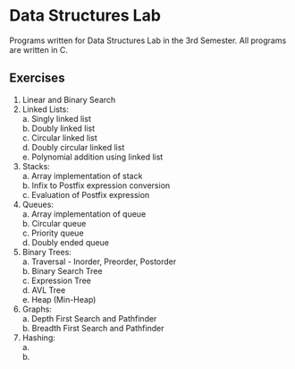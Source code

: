 # Data Structures Lab
Programs written for Data Structures Lab in the 3rd Semester. All programs are written in C.
## Exercises
1. Linear and Binary Search <br>
2. Linked Lists: <br>
    a. Singly linked list <br>
    b. Doubly linked list <br>
    c. Circular linked list <br>
    d. Doubly circular linked list <br>
    e. Polynomial addition using linked list <br>
3. Stacks: <br>
    a. Array implementation of stack <br>
    b. Infix to Postfix expression conversion <br>
    c. Evaluation of Postfix expression <br>
4. Queues: <br>
    a. Array implementation of queue <br>
    b. Circular queue <br>
    c. Priority queue <br>
    d. Doubly ended queue <br>
5. Binary Trees: <br>
    a. Traversal - Inorder, Preorder, Postorder <br>
    b. Binary Search Tree <br>
    c. Expression Tree <br>
    d. AVL Tree <br>
    e. Heap (Min-Heap) <br>
6. Graphs: <br>
    a. Depth First Search and Pathfinder <br>
    b. Breadth First Search and Pathfinder <br>
7. Hashing: <br>
    a. <br>
    b. <br>
